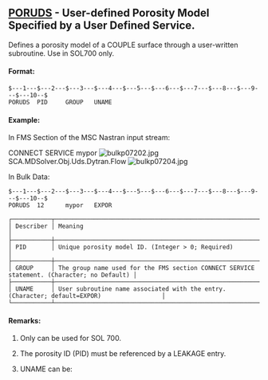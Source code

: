 ## [PORUDS](https://help.hexagonmi.com/bundle/MSC_Nastran_2022.4/page/Nastran_Combined_Book/qrg/bulkp/TOC.PORUDS.xhtml) - User-defined Porosity Model Specified by a User Defined Service.

Defines a porosity model of a COUPLE surface through a user-written subroutine. Use in SOL700 only.

#### Format:

```nastran
$---1---$---2---$---3---$---4---$---5---$---6---$---7---$---8---$---9---$---10--$
PORUDS  PID     GROUP   UNAME                                                   
```
#### Example:

In FMS Section of the MSC Nastran input stream:

CONNECT SERVICE mypor  ![bulkp07202.jpg](https://help-be.hexagonmi.com/bundle/MSC_Nastran_2022.4/page/Nastran_Combined_Book/qrg/bulkp/../../../assets/bulkp07202.jpg?_LANG=enus) SCA.MDSolver.Obj.Uds.Dytran.Flow ![bulkp07204.jpg](https://help-be.hexagonmi.com/bundle/MSC_Nastran_2022.4/page/Nastran_Combined_Book/qrg/bulkp/../../../assets/bulkp07204.jpg?_LANG=enus)

In Bulk Data:

```nastran
$---1---$---2---$---3---$---4---$---5---$---6---$---7---$---8---$---9---$---10--$
PORUDS  12      mypor   EXPOR                                                   
```
```text
┌───────────┬────────────────────────────────────────────────────────────────────────────────────────────┐
│ Describer │ Meaning                                                                                    │
├───────────┼────────────────────────────────────────────────────────────────────────────────────────────┤
│ PID       │ Unique porosity model ID. (Integer > 0; Required)                                          │
├───────────┼────────────────────────────────────────────────────────────────────────────────────────────┤
│ GROUP     │ The group name used for the FMS section CONNECT SERVICE statement. (Character; no Default) │
├───────────┼────────────────────────────────────────────────────────────────────────────────────────────┤
│ UNAME     │ User subroutine name associated with the entry. (Character; default=EXPOR)                 │
└───────────┴────────────────────────────────────────────────────────────────────────────────────────────┘
```
#### Remarks:

1. Only can be used for SOL 700.

2. The porosity ID (PID) must be referenced by a LEAKAGE entry.

3. UNAME can be:

